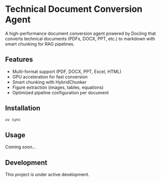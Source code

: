 # Technical Document Conversion Agent

A high-performance document conversion agent powered by Docling that converts technical documents (PDFs, DOCX, PPT, etc.) to markdown with smart chunking for RAG pipelines.

## Features

- Multi-format support (PDF, DOCX, PPT, Excel, HTML)
- GPU acceleration for fast conversion
- Smart chunking with HybridChunker
- Figure extraction (images, tables, equations)
- Optimized pipeline configuration per document

## Installation

```bash
uv sync
```

## Usage

Coming soon...

## Development

This project is under active development.
